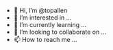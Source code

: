 - 👋 Hi, I’m @topallen
- 👀 I’m interested in ...
- 🌱 I’m currently learning ...
- 💞️ I’m looking to collaborate on ...
- 📫 How to reach me ...

<!---
topallen/topallen is a ✨ special ✨ repository because its `README.md` (this file) appears on your GitHub profile.
You can click the Preview link to take a look at your changes.
--->
